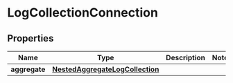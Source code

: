 

# LogCollectionConnection


## Properties

Name | Type | Description | Notes
------------ | ------------- | ------------- | -------------
**aggregate** | [**NestedAggregateLogCollection**](NestedAggregateLogCollection.md) |  | 



